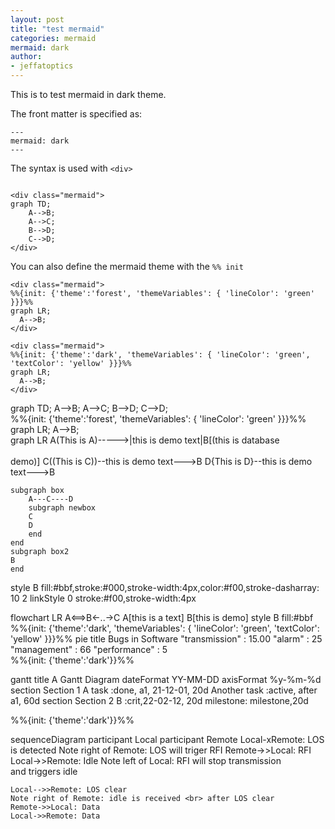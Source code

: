 ```yaml
---
layout: post
title: "test mermaid"
categories: mermaid
mermaid: dark 
author:
- jeffatoptics
---
```


This is to test mermaid in dark theme.

The front matter is specified as:

```
---
mermaid: dark 
---
```

The syntax is used with `<div>`

```

<div class="mermaid"> 
graph TD;
    A-->B;
    A-->C;
    B-->D;
    C-->D;
</div>

```

You can also define the mermaid theme with the `%% init`

```
<div class="mermaid">
%%{init: {'theme':'forest', 'themeVariables': { 'lineColor': 'green' }}}%%
graph LR;
  A-->B;
</div>
```

```
<div class="mermaid">
%%{init: {'theme':'dark', 'themeVariables': { 'lineColor': 'green', 'textColor': 'yellow' }}}%%
graph LR;
  A-->B;
</div>
```



<div class="mermaid"> 
graph TD; 
  A-->B; 
  A-->C; 
  B-->D; 
  C-->D; 
</div>  


<div class="mermaid">
%%{init: {'theme':'forest', 'themeVariables': { 'lineColor': 'green' }}}%%
graph LR;
  A-->B;
</div>




<div class="mermaid">
graph LR
A(This is A)----->|this is demo text|B[(this is database<br><br> demo)]
C((This is C))--this is demo text--->B
D{This is D}--this is demo text--->B

    subgraph box
        A---C----D
        subgraph newbox
        C
        D
        end
    end
    subgraph box2
    B
    end
style B fill:#bbf,stroke:#000,stroke-width:4px,color:#f00,stroke-dasharray: 10 2
linkStyle 0 stroke:#f00,stroke-width:4px
</div>

<div class="mermaid">
flowchart LR
A<==>B<-..->C
A[this is a text]
B[this is demo]
style B fill:#bbf

</div>

<div class="mermaid">
%%{init: {'theme':'dark', 'themeVariables': { 'lineColor': 'green', 'textColor': 'yellow' }}}%%
pie
    title Bugs in Software
    "transmission" : 15.00
    "alarm" : 25
    "management" : 66
    "performance" : 5
</div>

<div class="mermaid">
%%{init: {'theme':'dark'}}%%

gantt
    title A Gantt Diagram
    dateFormat  YY-MM-DD
    axisFormat   %y-%m-%d
    section Section 1
    A task           :done, a1, 21-12-01, 20d
    Another task     :active, after a1, 60d
    section Section 2
    B      :crit,22-02-12, 20d
    milestone: milestone,20d
</div>


<div class="mermaid">
%%{init: {'theme':'dark'}}%%

sequenceDiagram 
    participant Local
    participant Remote
    Local-xRemote: LOS is detected
    Note right of Remote: LOS will triger RFI
    Remote->>Local: RFI
    Local->>Remote: Idle 
    Note left of Local: RFI will stop transmission <br> and triggers idle
    
    Local-->>Remote: LOS clear
    Note right of Remote: idle is received <br> after LOS clear
    Remote->>Local: Data
    Local->>Remote: Data
</div>
